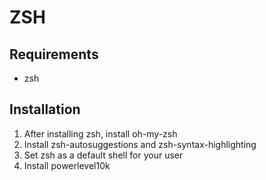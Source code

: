 # ZSH

## Requirements
- zsh

## Installation
1. After installing zsh, install oh-my-zsh
2. Install zsh-autosuggestions and zsh-syntax-highlighting
3. Set zsh as a default shell for your user
4. Install powerlevel10k